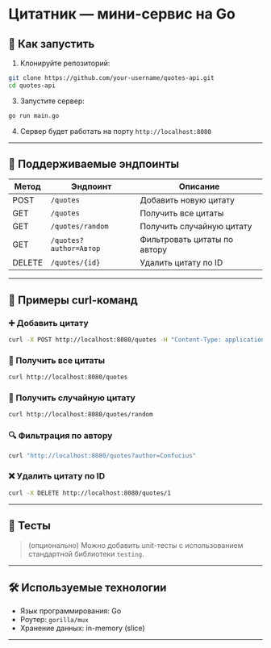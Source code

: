 # Цитатник — мини-сервис на Go


## 🚀 Как запустить

1. Клонируйте репозиторий:

```bash
git clone https://github.com/your-username/quotes-api.git
cd quotes-api
```

3. Запустите сервер:

```bash
go run main.go
```

4. Сервер будет работать на порту `http://localhost:8080`

---

## 📌 Поддерживаемые эндпоинты

| Метод | Эндпоинт                     | Описание                                  |
|-------|------------------------------|-------------------------------------------|
| POST  | `/quotes`                   | Добавить новую цитату                     |
| GET   | `/quotes`                   | Получить все цитаты                       |
| GET   | `/quotes/random`           | Получить случайную цитату                 |
| GET   | `/quotes?author=Автор`     | Фильтровать цитаты по автору             |
| DELETE| `/quotes/{id}`             | Удалить цитату по ID                      |

---

## 🔧 Примеры curl-команд

### ➕ Добавить цитату

```bash
curl -X POST http://localhost:8080/quotes -H "Content-Type: application/json" -d "{\"author\":\"Confucius\", \"text\":\"Life is simple, but we insist on making it complicated.\"}"
```

### 📄 Получить все цитаты

```bash
curl http://localhost:8080/quotes
```

### 🎯 Получить случайную цитату

```bash
curl http://localhost:8080/quotes/random
```

### 🔍 Фильтрация по автору

```bash
curl "http://localhost:8080/quotes?author=Confucius"
```

### ❌ Удалить цитату по ID

```bash
curl -X DELETE http://localhost:8080/quotes/1
```

---

## 🧪 Тесты

> (опционально) Можно добавить unit-тесты с использованием стандартной библиотеки `testing`.

---

## 🛠 Используемые технологии

- Язык программирования: Go
- Роутер: `gorilla/mux`
- Хранение данных: in-memory (slice)

---